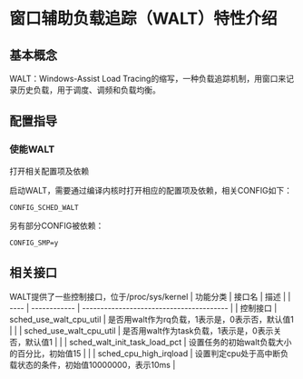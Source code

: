 # 窗口辅助负载追踪（WALT）特性介绍


## 基本概念

WALT：Windows-Assist Load Tracing的缩写，一种负载追踪机制，用窗口来记录历史负载，用于调度、调频和负载均衡。


## 配置指导

### 使能WALT
打开相关配置项及依赖

启动WALT，需要通过编译内核时打开相应的配置项及依赖，相关CONFIG如下：

```
CONFIG_SCHED_WALT
```

另有部分CONFIG被依赖：

```
CONFIG_SMP=y
```
## 相关接口

WALT提供了一些控制接口，位于/proc/sys/kernel
| 功能分类 | 接口名          | 描述                                       |
| ---- | ------------ | ---------------------------------------- |
| 控制接口 | sched_use_walt_cpu_util      | 是否用walt作为rq负载，1表示是，0表示否，默认值1                        |
|      | sched_use_walt_cpu_util     | 是否用walt作为task负载，1表示是，0表示关否，默认值1                    |
|      | sched_walt_init_task_load_pct    | 设置任务的初始walt负载大小的百分比，初始值15 |
|      | sched_cpu_high_irqload   | 设置判定cpu处于高中断负载状态的条件，初始值10000000，表示10ms |

